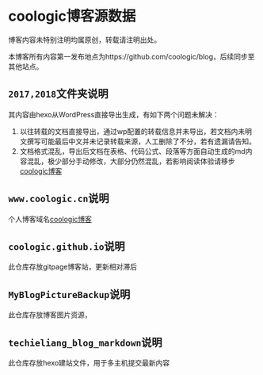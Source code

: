# coologic博客源数据

博客内容未特别注明均属原创，转载请注明出处。

本博客所有内容第一发布地点为https://github.com/coologic/blog，后续同步至其他站点。

## `2017,2018`文件夹说明

其内容由hexo从WordPress直接导出生成，有如下两个问题未解决：

1. 以往转载的文档直接导出，通过wp配置的转载信息并未导出，若文档内未明文撰写可能最后中文并未记录转载来源，人工删除了不分，若有遗漏请告知。
2. 文档格式混乱，导出后文档在表格、代码公式、段落等方面自动生成的md内容混乱，极少部分手动修改，大部分仍然混乱，若影响阅读体验请移步[coologic博客](https://www.coologic.cn/)

## `www.coologic.cn`说明
个人博客域名[coologic博客](https://www.coologic.cn/)

## `coologic.github.io`说明
此仓库存放gitpage博客站，更新相对滞后

## `MyBlogPictureBackup`说明
此仓库存放博客图片资源，

## `techieliang_blog_markdown`说明
此仓库存放hexo建站文件，用于多主机提交最新内容



